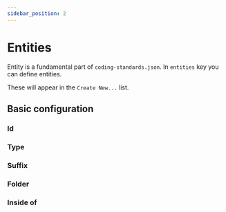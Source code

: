 ```yaml
---
sidebar_position: 2
---
```


# Entities

Entity is a fundamental part of `coding-standards.json`. In `entities` key you can define entities.

These will appear in the `Create New...` list.

## Basic configuration

### Id

### Type

### Suffix

### Folder

### Inside of
